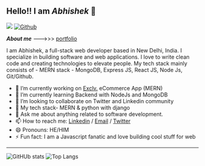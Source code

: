 ## Hello!! I am ***Abhishek*** 👋
![](https://visitor-badge.laobi.icu/badge?page_id=codesabhi.codesabhi)
[![Github](https://img.shields.io/github/followers/codesabhi?label=Follow&style=social)](https://github.com/codesabhi)


***About me*** --->>> [portfolio](https://beabhishek.netlify.app)

I am Abhishek, a full-stack web developer based in New Delhi, India. I specialize in building software and web applications. I love to write clean code and creating technologies to elevate people. My tech stack mainly consists of - MERN stack - MongoDB, Express JS, React JS, Node Js, Git/Github.

- 🔭 I’m currently working on [Exclv.](https://github.com/codesabhi/fullstack-exclv-ecommerce) eCommerce App (MERN)
- 🌱 I’m currently learning Backend with NodeJs and MongoDB
- 👯 I’m looking to collaborate on Twitter and Linkedin community
- 🤔 My tech stack- MERN & python with django
- 💬 Ask me about anything related to software development.
- 📫 How to reach me: [Linkedin](https://www.linkedin.com/in/codesabhi/) / [Email](mailto:yadavabhishek241296@gmail.com) / [Twitter](https://twitter.com/codes_abhi)
- 😄 Pronouns: HE/HIM
- ⚡ Fun fact: I am a Javascript fanatic and love building cool stuff for web

---

![GitHUb stats](https://github-readme-stats.vercel.app/api?username=codesabhi&show_icons=true&theme=radical) 
![Top Langs](https://github-readme-stats.vercel.app/api/top-langs/?username=codesabhi&theme=radical)






    

